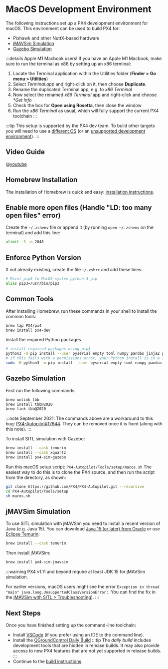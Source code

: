 # MacOS Development Environment

The following instructions set up a PX4 development environment for macOS.
This environment can be used to build PX4 for:
* Pixhawk and other NuttX-based hardware
* [jMAVSim Simulation](../simulation/jmavsim.md)
* [Gazebo Simulation](../sim_gazebo_classic/README.md)

:::details Apple M1 Macbook users!
If you have an Apple M1 Macbook, make sure to run the terminal as x86 by setting up an x86 terminal:
1. Locate the Terminal application within the Utilities folder (**Finder > Go menu > Utilities**)
2. Select *Terminal.app* and right-click on it, then choose **Duplicate**.
3. Rename the duplicated Terminal app, e.g. to *x86 Terminal*
4. Now select the renamed *x86 Terminal* app and right-click and choose **Get Info*
5. Check the box for **Open using Rosetta**, then close the window
6. Run the *x86 Terminal* as usual, which will fully support the current PX4 toolchain
:::

:::tip
This setup is supported by the PX4 dev team.
To build other targets you will need to use a [different OS](../dev_setup/dev_env.md#supported-targets) (or an [unsupported development environment](../advanced/dev_env_unsupported.md)).
:::

## Video Guide

@[youtube](https://youtu.be/tMbMGiMs1cQ)

## Homebrew Installation

The installation of Homebrew is quick and easy: [installation instructions](https://brew.sh).

## Enable more open files (Handle "LD: too many open files" error)

Create the `~/.zshenv` file or append it (by running `open ~/.zshenv` on the terminal) and add this line:
```sh
ulimit -S -n 2048
```

## Enforce Python Version

If not already existing, create the file `~/.zshrc` and add these lines:

```sh
# Point pip3 to MacOS system python 3 pip
alias pip3=/usr/bin/pip3
```

## Common Tools

After installing Homebrew, run these commands in your shell to install the common tools:

```sh
brew tap PX4/px4
brew install px4-dev
```
Install the required Python packages

```sh
# install required packages using pip3
python3 -m pip install --user pyserial empty toml numpy pandas jinja2 pyyaml pyros-genmsg packaging kconfiglib future jsonschema
# if this fails with a permissions error, your Python install is in a system path - use this command instead:
sudo -H python3 -m pip install --user pyserial empty toml numpy pandas jinja2 pyyaml pyros-genmsg packaging kconfiglib future jsonschema
```

## Gazebo Simulation

First run the following commands:

```sh
brew unlink tbb
brew install tbb@2020
brew link tbb@2020
```
:::note
September 2021: The commands above are a workaround to this bug: [PX4-Autopilot#17644](https://github.com/PX4/PX4-Autopilot/issues/17644).
They can be removed once it is fixed (along with this note).
:::

To install SITL simulation with Gazebo:

```sh
brew install --cask temurin
brew install --cask xquartz
brew install px4-sim-gazebo
```

Run this macOS setup script: `PX4-Autopilot/Tools/setup/macos.sh`
The easiest way to do this is to clone the PX4 source, and then run the script from the directory, as shown:

```sh
git clone https://github.com/PX4/PX4-Autopilot.git --recursive
cd PX4-Autopilot/Tools/setup
sh macos.sh
```

## jMAVSim Simulation

To use SITL simulation with jMAVSim you need to install a recent version of Java (e.g. Java 15).
You can download [Java 15 (or later) from Oracle](https://www.oracle.com/java/technologies/javase-downloads.html) or use [Eclipse Temurin](https://adoptium.net):

```sh
brew install --cask temurin
```

Then install jMAVSim:

```sh
brew install px4-sim-jmavsim
```

:::warning
PX4 v1.11 and beyond require at least JDK 15 for jMAVSim simulation.

For earlier versions, macOS users might see the error `Exception in thread "main" java.lang.UnsupportedClassVersionError:`.
You can find the fix in the [jMAVSim with SITL > Troubleshooting](../simulation/jmavsim.md#troubleshooting)).
:::

## Next Steps

Once you have finished setting up the command-line toolchain:
- Install [VSCode](../dev_setup/vscode.md) (if you prefer using an IDE to the command line).
- Install the [QGroundControl Daily Build](https://docs.qgroundcontrol.com/master/en/releases/daily_builds.html)
  :::tip
  The *daily build* includes development tools that are hidden in release builds. 
  It may also provide access to new PX4 features that are not yet supported in release builds.
  :::
- Continue to the [build instructions](../dev_setup/building_px4.md).
